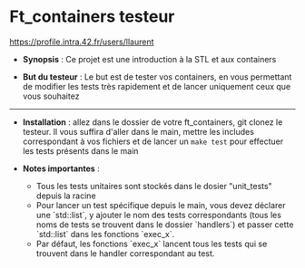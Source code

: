 # Ft_containers testeur
https://profile.intra.42.fr/users/llaurent

* <b>Synopsis</b> : Ce projet est une introduction à la STL et aux containers

* <b>But du testeur</b> : Le but est de tester vos containers, en vous permettant de modifier les tests très rapidement et de lancer uniquement ceux que vous souhaitez

<hr>

* <b>Installation</b> : allez dans le dossier de votre ft_containers, git clonez le testeur. Il vous suffira d'aller dans le main, mettre les includes correspondant à vos fichiers et de lancer un `make test` pour effectuer les tests présents dans le main

* <b>Notes importantes</b> : 
    <ul>
        <li>
            Tous les tests unitaires sont stockés dans le dosier "unit_tests" depuis la racine
        </li>
        <li>
            Pour lancer un test spécifique depuis le main, vous devez déclarer une `std::list`, y ajouter le nom des tests correspondants (tous les noms de tests se trouvent dans le dossier `handlers`) et passer cette `std::list` dans les fonctions `exec_x`.
        </li>
        <li>
            Par défaut, les fonctions `exec_x` lancent tous les tests qui se trouvent dans le handler correspondant au test.
        </li>
    </ul>